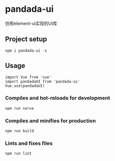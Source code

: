 # pandada-ui
仿照element-ui实现的UI库
## Project setup
```
npm i pandada-ui -s
```

## Usage
```
import Vue from 'vue'
import pandadaUI from 'pandada-ui'
Vue.use(pandadaUI)
```

### Compiles and hot-reloads for development
```
npm run serve
```

### Compiles and minifies for production
```
npm run build
```

### Lints and fixes files
```
npm run lint
```
